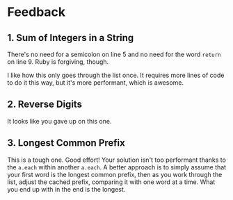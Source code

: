 # Feedback

## 1. Sum of Integers in a String

There's no need for a semicolon on line 5 and no need for the word `return` on
line 9. Ruby is forgiving, though.

I like how this only goes through the list once. It requires more lines of code
to do it this way, but it's more performant, which is awesome.

## 2. Reverse Digits

It looks like you gave up on this one.

## 3. Longest Common Prefix

This is a tough one. Good effort! Your solution isn't too performant thanks to
the `a.each` within another `a.each`. A better approach is to simply assume
that your first word is the longest common prefix, then as you work through
the list, adjust the cached prefix, comparing it with one word at a time. What
you end up with in the end is the longest.
